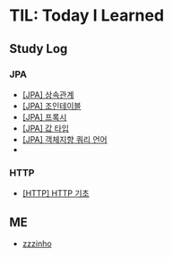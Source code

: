 # TIL:  Today I Learned
## Study Log
### JPA
- [[JPA] 상속관계](./JPA/상속관계.md)
- [[JPA] 조인테이블](./JPA/조인%20테이블.md)
- [[JPA] 프록시](./JPA/프록시.md)
- [[JPA] 값 타입](./JPA/값_타입.md)
- [[JPA] 객체지향 쿼리 언어](./JPA/객체지향_쿼리_언어.md)
-
### HTTP 
- [[HTTP] HTTP 기초](./HTTP/HTTP_웹의_기초.md)
## ME
- [zzzinho](https://github.com/zzzinho)